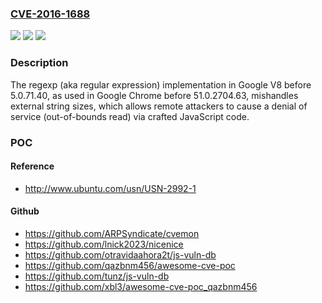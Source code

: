 ### [CVE-2016-1688](https://cve.mitre.org/cgi-bin/cvename.cgi?name=CVE-2016-1688)
![](https://img.shields.io/static/v1?label=Product&message=n%2Fa&color=blue)
![](https://img.shields.io/static/v1?label=Version&message=n%2Fa&color=blue)
![](https://img.shields.io/static/v1?label=Vulnerability&message=n%2Fa&color=brighgreen)

### Description

The regexp (aka regular expression) implementation in Google V8 before 5.0.71.40, as used in Google Chrome before 51.0.2704.63, mishandles external string sizes, which allows remote attackers to cause a denial of service (out-of-bounds read) via crafted JavaScript code.

### POC

#### Reference
- http://www.ubuntu.com/usn/USN-2992-1

#### Github
- https://github.com/ARPSyndicate/cvemon
- https://github.com/lnick2023/nicenice
- https://github.com/otravidaahora2t/js-vuln-db
- https://github.com/qazbnm456/awesome-cve-poc
- https://github.com/tunz/js-vuln-db
- https://github.com/xbl3/awesome-cve-poc_qazbnm456

